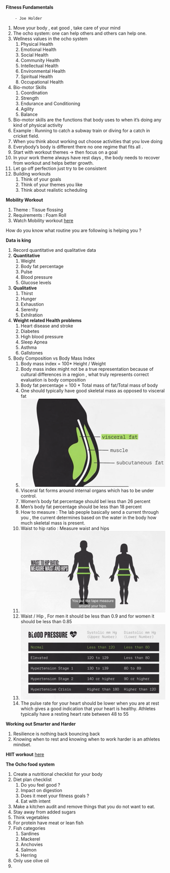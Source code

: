 
#### Fitness Fundamentals 
        - Joe Holder

1. Move your body , eat good , take care of your mind 
2. The ocho system: one can help others and others can help one.
3. Wellness values in the ocho system
   1. Physical Health
   2. Emotional Health 
   3. Social Health 
   4. Community Health 
   5. Intellectual Health
   6. Environmental Health 
   7. Spiritual Health 
   8. Occupational Health 
4. Bio-motor Skills
   1. Coordination 
   2. Strength
   3. Endurance and Conditioning 
   4. Agility
   5. Balance 
5. Bio-motor skills are the functions that body uses to when it’s doing any kind of physical activity 
6. Example : Running to catch a subway train or diving for a catch in cricket field.
7. When you think about working out choose activities that you love doing 
8. Everybody’s body is different there no one regime that fits all .
9. Start with workout themes -> then focus on a goal
10. In your work theme always have rest days , the body needs to recover from workout and helps better growth.
11. Let go off perfection just try to be consistent 
12. Building workouts
    1. Think of your goals
    2. Think of your themes you like
    3. Think about realistic scheduling

**Mobility Workout**
1. Theme : Tissue flossing 
  1. Requirements : Foam Roll
  2. Watch Mobility workout [here](https://www.youtube.com/playlist?list=PLZ-DKrzjBM7tEs8wJWnC5AFfqz4KFMpUb)

How do you know what routine you are following is helping you ?

**Data is king**
1. Record quantitative and qualitative data 
2. **Quantitative** 
   1. Weight
   2. Body fat percentage 
   3. Pulse 
   4. Blood pressure 
   5. Glucose levels 
3. **Qualitative**
   1. Thirst
   2. Hunger
   3. Exhaustion
   4. Serenity
   5. Exhilration
4. **Weight related Health problems**
   1. Heart disease and stroke 
   2. Diabetes 
   3. High blood pressure 
   4. Sleep Apnea
   5. Asthma
   6. Gallstones
5. Body Composition vs Body Mass Index
   1. Body mass index = 100* Height / Weight
   2. Body mass index might not be a true representation because of cultural differences in a region , what truly represents correct evaluation is body composition
   3. Body fat percentage = 100 * Total mass of fat/Total mass of body
   4. One should typically have good skeletal mass as opposed to visceral fat
   5. ![Visceral Fat](../assets/images/Fitness-image-1.png)
   11. Visceral fat forms around internal organs which has to be under control.
   12. Women’s body fat percentage should bel less than 26 percent
   13. Men’s body fat percentage should be less than 18 percent
   14. How to measure : The lab people basically send a current through you , the current determines based on the water in the body how much skeletal mass is present.
   15. Waist to hip ratio : Measure waist and hips 
   16. ![Waist Hip](../assets/images/Fitness-image-2.png)
   17. Waist / Hip , For men it should be less than 0.9 and for women it should be less than 0.85
   18. ![Blood Pressure](../assets/images/Fitness-image-3.png)
   19. The pulse rate for your heart should be lower when you are at rest which gives a good indication that your heart is healthy. Athletes typically have a resting heart rate between 48 to 55

**Working out Smarter and Harder**
1. Resilience is nothing back bouncing back
2. Knowing when to rest and knowing when to work harder is an athletes mindset.

**HIIT workout** [here](https://www.youtube.com/playlist?list=PLZ-DKrzjBM7tEs8wJWnC5AFfqz4KFMpUb)

**The Ocho food system** 

1. Create a nutritional checklist for your body
2. Diet plan checklist
   1. Do you feel good ?
   2. Impact on digestion
   3. Does it meet your fitness goals ?
   4. Eat with intent 
3. Make a kitchen audit and remove things that you do not want to eat.
4. Stay away from added sugars
5. Think vegetables
6. For protein have meat or lean fish
7. Fish categories
   1. Sardines
   2. Mackerel 
   3. Anchovies 
   4. Salmon
   5. Herring
8. Only use olive oil
9. 